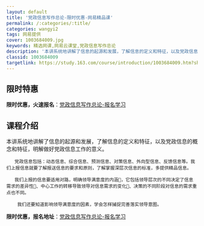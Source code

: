 ```yaml
---
layout: default
title: '党政信息写作总论-限时优惠-网易精品课'
permalink: /:categories/:title/
categories: wangyi2
tags: 网易提供
cover: 1003684009.jpg
keywords: 精选网课,网易云课堂,党政信息写作总论
description: '本讲系统地讲解了信息的起源和发展，了解信息的定义和特征，以及党政信息的概念和特征，明解做好党政信息工作的意义。党政信息包'
classid: 1003684009
targetlink: https://study.163.com/course/introduction/1003684009.htm?share=1&shareId=1025206652&utm_campaign=share&utm_medium=iphoneShare&utm_source=&utm_u=1025206652
---
```


## 限时特惠

**限时优惠，火速报名**：[党政信息写作总论-报名学习](https://study.163.com/course/introduction/1003684009.htm?share=1&shareId=1025206652&utm_campaign=share&utm_medium=iphoneShare&utm_source=&utm_u=1025206652)

## 课程介绍

本讲系统地讲解了信息的起源和发展，了解信息的定义和特征，以及党政信息的概念和特征，明解做好党政信息工作的意义。

       党政信息包括：动态信息、综合信息、预测信息、对策信息、外向型信息、反馈信息等。我们上报信息就要了解报送信息的要求和原则，了解掌握深层次信息的标准，多提供精品信息。

       我们上报的信息要适用对路，明确领导满意度的内涵，它包括领导层次的不同决定了信息需求的差异性、中心工作的转移导致领导对信息需求的变化、决策的不同阶段对信息的需求重点也不同。 

        我们还要知道影响领导满意度的因素，学会怎样捕捉完善落实领导意图。

**限时优惠，报名地址**：[党政信息写作总论-报名学习](https://study.163.com/course/introduction/1003684009.htm?share=1&shareId=1025206652&utm_campaign=share&utm_medium=iphoneShare&utm_source=&utm_u=1025206652)

